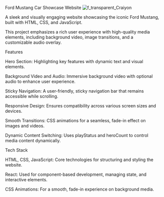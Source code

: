 Ford Mustang Car Showcase Website ![f_transparent_Craiyon](https://github.com/user-attachments/assets/8cdf4bcc-3b39-4b71-b200-c87c17afba25)



A sleek and visually engaging website showcasing the iconic Ford Mustang, built with HTML, CSS, and JavaScript. 

This project emphasizes a rich user experience with high-quality media elements, including background video, image transitions, and a customizable audio overlay.


Features

Hero Section: Highlighting key features with dynamic text and visual elements.

Background Video and Audio: Immersive background video with optional audio to enhance user experience.

Sticky Navigation: A user-friendly, sticky navigation bar that remains accessible while scrolling.

Responsive Design: Ensures compatibility across various screen sizes and devices.

Smooth Transitions: CSS animations for a seamless, fade-in effect on images and videos.

Dynamic Content Switching: Uses playStatus and heroCount to control media content dynamically.

Tech Stack

HTML, CSS, JavaScript: Core technologies for structuring and styling the website.

React: Used for component-based development, managing state, and interactive elements.

CSS Animations: For a smooth, fade-in experience on background media.
